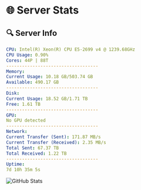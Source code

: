 # 🌐 Server Stats
## 🔍 Server Info
```yaml
CPU: Intel(R) Xeon(R) CPU E5-2699 v4 @ 1239.68GHz
CPU Usage: 0.90%
Cores: 44P | 88T
-----------------------------------
Memory:
Current Usage: 10.18 GB/503.74 GB
Available: 490.17 GB
-----------------------------------
Disk:
Current Usage: 18.52 GB/1.71 TB
Free: 1.61 TB
-----------------------------------
GPU:
No GPU detected
-----------------------------------
Network:
Current Transfer (Sent): 171.87 MB/s
Current Transfer (Received): 2.35 MB/s
Total Sent: 67.37 TB
Total Received: 1.22 TB
-----------------------------------
Uptime:
7d 10h 35m 5s
```
![GitHub Stats](https://img.shields.io/badge/Updated-2025-02-15_09:18:23-blue)